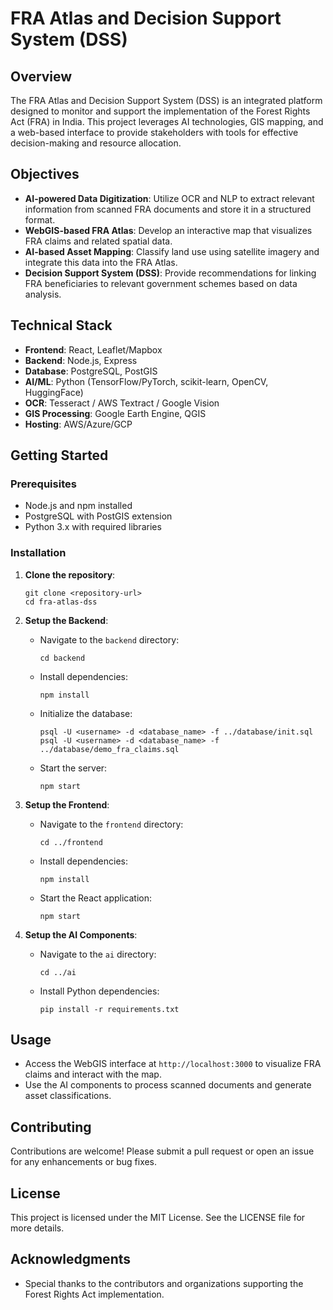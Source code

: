 # FRA Atlas and Decision Support System (DSS)

## Overview
The FRA Atlas and Decision Support System (DSS) is an integrated platform designed to monitor and support the implementation of the Forest Rights Act (FRA) in India. This project leverages AI technologies, GIS mapping, and a web-based interface to provide stakeholders with tools for effective decision-making and resource allocation.

## Objectives
- **AI-powered Data Digitization**: Utilize OCR and NLP to extract relevant information from scanned FRA documents and store it in a structured format.
- **WebGIS-based FRA Atlas**: Develop an interactive map that visualizes FRA claims and related spatial data.
- **AI-based Asset Mapping**: Classify land use using satellite imagery and integrate this data into the FRA Atlas.
- **Decision Support System (DSS)**: Provide recommendations for linking FRA beneficiaries to relevant government schemes based on data analysis.

## Technical Stack
- **Frontend**: React, Leaflet/Mapbox
- **Backend**: Node.js, Express
- **Database**: PostgreSQL, PostGIS
- **AI/ML**: Python (TensorFlow/PyTorch, scikit-learn, OpenCV, HuggingFace)
- **OCR**: Tesseract / AWS Textract / Google Vision
- **GIS Processing**: Google Earth Engine, QGIS
- **Hosting**: AWS/Azure/GCP

## Getting Started
### Prerequisites
- Node.js and npm installed
- PostgreSQL with PostGIS extension
- Python 3.x with required libraries

### Installation
1. **Clone the repository**:
   ```
   git clone <repository-url>
   cd fra-atlas-dss
   ```

2. **Setup the Backend**:
   - Navigate to the `backend` directory:
     ```
     cd backend
     ```
   - Install dependencies:
     ```
     npm install
     ```
   - Initialize the database:
     ```
     psql -U <username> -d <database_name> -f ../database/init.sql
     psql -U <username> -d <database_name> -f ../database/demo_fra_claims.sql
     ```
   - Start the server:
     ```
     npm start
     ```

3. **Setup the Frontend**:
   - Navigate to the `frontend` directory:
     ```
     cd ../frontend
     ```
   - Install dependencies:
     ```
     npm install
     ```
   - Start the React application:
     ```
     npm start
     ```

4. **Setup the AI Components**:
   - Navigate to the `ai` directory:
     ```
     cd ../ai
     ```
   - Install Python dependencies:
     ```
     pip install -r requirements.txt
     ```

## Usage
- Access the WebGIS interface at `http://localhost:3000` to visualize FRA claims and interact with the map.
- Use the AI components to process scanned documents and generate asset classifications.

## Contributing
Contributions are welcome! Please submit a pull request or open an issue for any enhancements or bug fixes.

## License
This project is licensed under the MIT License. See the LICENSE file for more details.

## Acknowledgments
- Special thanks to the contributors and organizations supporting the Forest Rights Act implementation.